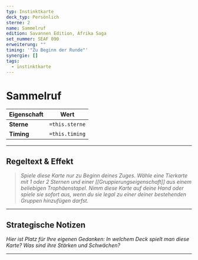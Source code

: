 ```yaml
---
typ: Instinktkarte
deck_typ: Persönlich
sterne: 2
name: Sammelruf
edition: Savannen Edition, Afrika Saga
set_nummer: SEAF 090
erweiterung: ""
timing: '"Zu Beginn der Runde"'
synergie: []
tags:
  - instinktkarte
---
```


# Sammelruf

| Eigenschaft | Wert |
|---|---|
| **Sterne** | `=this.sterne` |
| **Timing** | `=this.timing` |

---
## Regeltext & Effekt

> *Spiele diese Karte nur zu Beginn deines Zuges. Wähle eine Tierkarte mit 1 oder 2 Sternen und einer [[Gruppierungseigenschaft]] aus einem beliebigen Trophäenstapel. Nimm diese Karte auf deine Hand oder spiele sie sofort aus, wenn du sie legal zu einer deiner bestehenden Gruppen hinzufügen darfst.*

---
## Strategische Notizen

*Hier ist Platz für Ihre eigenen Gedanken: In welchem Deck spielt man diese Karte? Was sind ihre Stärken und Schwächen?*

---
